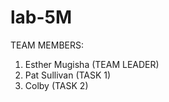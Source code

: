 # lab-5M

TEAM MEMBERS:

1. Esther Mugisha (TEAM LEADER)
2. Pat Sullivan (TASK 1)
3. Colby (TASK 2)
   
   
